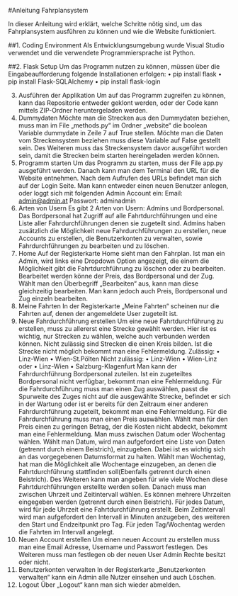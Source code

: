 #Anleitung Fahrplansystem

In dieser Anleitung wird erklärt, welche Schritte nötig sind, um das Fahrplansystem ausführen zu können und wie die Website funktioniert.

##1.	Coding Environment
Als Entwicklungsumgebung wurde Visual Studio verwendet und die verwendete Programmiersprache ist Python.

##2.	Flask Setup
Um das Programm nutzen zu können, müssen über die Eingabeaufforderung folgende Installationen erfolgen:
•	pip install flask
•	pip install Flask-SQLAlchemy
•	pip install flask-login

3.	Ausführen der Applikation
Um auf das Programm zugreifen zu können, kann das Repositorie entweder geklont werden, oder der Code kann mittels ZIP-Ordner heruntergeladen werden.
4.	Dummydaten
Möchte man die Strecken aus den Dummydaten beziehen, muss man im File „methods.py“ im Ordner „website“ die boolean Variable dummydate in Zeile 7 auf True stellen. Möchte man die Daten vom Streckensystem beziehen muss diese Variable auf False gestellt sein. Des Weiteren muss das Streckensystem davor ausgeführt worden sein, damit die Strecken beim starten hereingeladen werden können. 
5.	Programm starten
Um das Programm zu starten, muss der File app.py ausgeführt werden. Danach kann man dem Terminal den URL für die Website entnehmen.
Nach dem Aufrufen des URLs befindet man sich auf der Login Seite. Man kann entweder einen neuen Benutzer anlegen, oder loggt sich mit folgenden Admin Account ein:
Email: admin@admin.at
Passwort: adminadmin
6.	Arten von Usern
Es gibt 2 Arten von Usern: Admins und Bordpersonal. Das Bordpersonal hat Zugriff auf alle Fahrtdurchführungen und eine Liste aller Fahrdurchführungen denen sie zugeteilt sind. Admins haben zusätzlich die Möglichkeit neue Fahrdurchführungen zu erstellen, neue Accounts zu erstellen, die Benutzerkonten zu verwalten, sowie Fahrdurchführungen zu bearbeiten und zu löschen.
7.	Home
Auf der Registerkarte Home sieht man den Fahrplan. Ist man ein Admin, wird links eine Dropdown Option angezeigt, die einem die Möglichkeit gibt die Fahrtdurchführung zu löschen oder zu bearbeiten. Bearbeitet werden könne der Preis, das Bordpersonal und der Zug. Wählt man den Überbegriff „Bearbeiten“ aus, kann man diese gleichzeitig bearbeiten. Man kann jedoch auch Preis, Bordpersonal und Zug einzeln bearbeiten.
8.	Meine Fahrten
In der Registerkarte „Meine Fahrten“ scheinen nur die Fahrten auf, denen der angemeldete User zugeteilt ist.
9.	Neue Fahrdurchführung erstellen
Um eine neue Fahrtdurchführung zu erstellen, muss zu allererst eine Strecke gewählt werden. Hier ist es wichtig, nur Strecken zu wählen, welche auch verbunden werden können. Nicht zulässig sind Strecken die einen Kreis bilden. Ist die Strecke nicht möglich bekommt man eine Fehlermeldung.
Zulässig:
•	Linz-Wien
•	Wien-St.Pölten
Nicht zulässig:
•	Linz-Wien
•	Wien-Linz
oder
•	Linz-Wien
•	Salzburg-Klagenfurt
Man kann der Fahrdurchführung Bordpersonal zuteilen. Ist ein zugeteiltes Bordpersonal nicht verfügbar, bekommt man eine Fehlermeldung.
Für die Fahrdurchführung muss man einen Zug auswählen, passt die Spurweite des Zuges nicht auf die ausgewählte Strecke, befindet er sich in der Wartung oder ist er bereits für den Zeitraum einer anderen Fahrdurchführung zugeteilt, bekommt man eine Fehlermeldung. 
Für die Fahrdurchführung muss man einen Preis auswählen. Wählt man für den Preis einen zu geringen Betrag, der die Kosten nicht abdeckt, bekommt man eine Fehlermeldung. 
Man muss zwischen Datum oder Wochentag wählen. Wählt man Datum, wird man aufgefordert eine Liste von Daten (getrennt durch einem Beistrich), einzugeben. Dabei ist es wichtig sich an das vorgegebenen Datumsformat zu halten. Wählt man Wochentag, hat man die Möglichkeit alle Wochentage einzugeben, an denen die Fahrtdurchführung stattfinden soll(Ebenfalls getrennt durch einen Beistrich). Des Weiteren kann man angeben für wie viele Wochen diese Fahrtdurchführungen erstellte werden sollen.
Danach muss man zwischen Uhrzeit und Zeitintervall wählen. Es können mehrere Uhrzeiten eingegeben werden (getrennt durch einen Beistrich). Für jedes Datum, wird für jede Uhrzeit eine Fahrtdurchführung erstellt. Beim Zeitintervall wird man aufgefordert den Intervall in Minuten anzugeben, des weiteren den Start und Endzeitpunkt pro Tag. Für jeden Tag/Wochentag werden die Fahrten im Intervall angelegt.
10.	Neuen Account erstellen
Um einen neuen Account zu erstellen muss man eine Email Adresse, Username und Passwort festlegen. Des Weiteren muss man festlegen ob der neuen User Admin Rechte besitzt oder nicht.
11.	Benutzerkonten verwalten
In der Registerkarte „Benutzerkonten verwalten“ kann ein Admin alle Nutzer einsehen und auch Löschen.
12.	Logout 
Über „Logout“ kann man sich wieder abmelden. 
